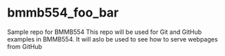 # bmmb554_foo_bar
Sample repo for BMMB554
This repo will be used for Git and GitHub examples in BMMB554.
It will aslo be used to see how to serve webpages from GitHub

